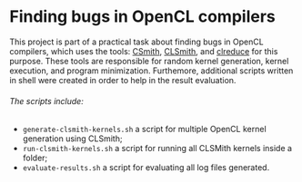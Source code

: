 # Finding bugs in OpenCL compilers

This project is part of a practical task about finding bugs in OpenCL compilers, which uses the tools: [CSmith](https://github.com/csmith-project/csmith), [CLSmith](https://github.com/ChrisLidbury/CLSmith), and [clreduce](https://github.com/mpflanzer/clreduce) for this purpose. These tools are responsible for random kernel generation, kernel execution, and program minimization. Furthemore, additional scripts written in shell were created in order to help in the result evaluation.

###### The scripts include:

* `generate-clsmith-kernels.sh` a script for multiple OpenCL kernel generation using CLSmith;
* `run-clsmith-kernels.sh` a script for running all CLSMith kernels inside a folder;
* `evaluate-results.sh` a script for evaluating all log files generated.


